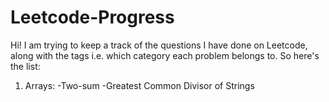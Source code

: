 # Leetcode-Progress
Hi! I am trying to keep a track of the questions I have done on Leetcode, along with the tags i.e. which category each problem belongs to. So here's the list:

1. Arrays:
 -Two-sum
 -Greatest Common Divisor of Strings
